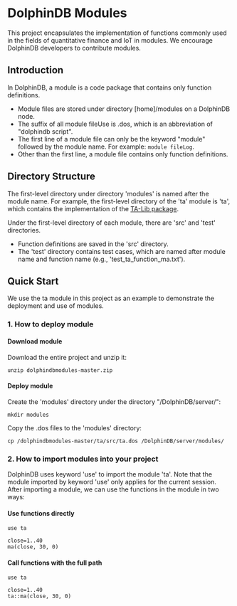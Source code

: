 # DolphinDB Modules

This project encapsulates the implementation of functions commonly used in the fields of quantitative finance and IoT in modules. We encourage DolphinDB developers to contribute modules.

## Introduction

In DolphinDB, a module is a code package that contains only function definitions.

- Module files are stored under directory [home]/modules on a DolphinDB node.
- The suffix of all module fileUse is .dos, which is an abbreviation of "dolphindb script".
- The first line of a module file can only be the keyword "module" followed by the module name. For example: ```module fileLog```.
- Other than the first line, a module file contains only function definitions.

## Directory Structure

The first-level directory under directory 'modules' is named after the module name. For example, the first-level directory of the 'ta' module is 'ta', which contains the implementation of the [TA-Lib package](https://mrjbq7.github.io/ta-lib/index.html).

Under the first-level directory of each module, there are 'src' and 'test' directories. 
* Function definitions are saved in the 'src' directory.
* The 'test' directory contains test cases, which are named after module name and function name (e.g., 'test_ta_function_ma.txt').

## Quick Start

We use the ta module in this project as an example to demonstrate the deployment and use of modules.

### 1. How to deploy module

#### Download module

Download the entire project and unzip it:

```
unzip dolphindbmodules-master.zip
```

#### Deploy module

Create the 'modules' directory under the directory "/DolphinDB/server/":
```
mkdir modules
```

Copy the .dos files to the 'modules' directory:
```
cp /dolphindbmodules-master/ta/src/ta.dos /DolphinDB/server/modules/
```


### 2. How to import modules into your project

DolphinDB uses keyword 'use' to import the module 'ta'. Note that the module imported by keyword 'use' only applies for the current session. After importing a module, we can use the functions in the module in two ways:

#### Use functions directly
```
use ta

close=1..40
ma(close, 30, 0)
```
#### Call functions with the full path
```
use ta

close=1..40
ta::ma(close, 30, 0)
```